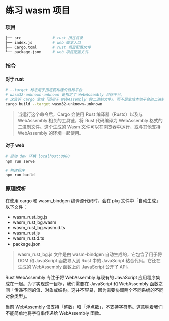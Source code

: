 # 练习 wasm 项目

### 项目

```bash
├── src              # rust 所在目录
├── index.js         # web 脚本入口
├── Cargo.toml       # rust 项目配置文件
└── package.json     # web 项目配置文件
```

### 指令

#### 对于 rust

```bash
# --target 标志用于指定要构建的目标平台
# wasm32-unknown-unknown 是指定了 WebAssembly 目标平台，
# 这告诉 Cargo 生成「适用于 WebAssembly 的二进制文件」，而不是生成本地平台的二进制文件
cargo build --target wasm32-unknown-unknown
```

> 当运行这个命令后，Cargo 会使用 Rust 编译器（Rustc）以及与 WebAssembly 相关的工具链，将 Rust 代码编译为 WebAssembly 格式的二进制文件。这个生成的 Wasm 文件可以在浏览器中运行，或与其他支持 WebAssembly 的环境一起使用。

#### 对于 web

```bash
# 启动 dev 环境 localhost:8080
npm run serve

# 构建程序
npm run build
```

### 原理探析

在使用 cargo 和 wasm_bindgen 编译源代码时，会在 pkg 文件中「自动生成」以下文件：

- wasm_rust_bg.js
- wasm_rust_bg.wasm
- wasm_rust_bg.wasm.d.ts
- wasm_rust.js
- wasm_rust.d.ts
- package.json

> wasm_rust_bg.js 文件是由 wasm-bindgen 自动生成的，它包含了用于将 DOM 和 JavaScript 函数导入到 Rust 中的 JavaScript 粘合代码。它还在生成的 WebAssembly 函数上向 JavaScript 公开了 API。

Rust WebAssembly 专注于将 WebAssembly 与现有的 JavaScript 应用程序集成在一起。为了实现这一目标，我们需要在 JavaScript 和 WebAssembly 函数之间「传递不同的值、对象或结构。这并不容易，因为需要协调两个不同系统的不同对象类型」。

当前 WebAssembly 仅支持「整数」和「浮点数」，不支持字符串。这意味着我们不能简单地将字符串传递给 WebAssembly 函数。